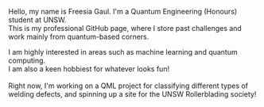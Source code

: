 Hello, my name is Freesia Gaul. I'm a Quantum Engineering (Honours) student at UNSW. <br>
This is my professional GitHub page, where I store past challenges and work mainly from quantum-based corners.

I am highly interested in areas such as machine learning and quantum computing. <br> 
I am also a keen hobbiest for whatever looks fun! 
<br> <br>
Right now, I'm working on a QML project for classifying different types of welding defects, and spinning up a site for the UNSW Rollerblading society!
